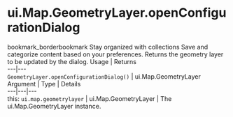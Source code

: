  
#  ui.Map.GeometryLayer.openConfigurationDialog
bookmark_borderbookmark Stay organized with collections  Save and categorize content based on your preferences. 
Returns the geometry layer to be updated by the dialog.
Usage | Returns  
---|---  
`GeometryLayer.openConfigurationDialog()` | ui.Map.GeometryLayer  
Argument | Type | Details  
---|---|---  
this: `ui.map.geometrylayer` | ui.Map.GeometryLayer | The ui.Map.GeometryLayer instance.  
